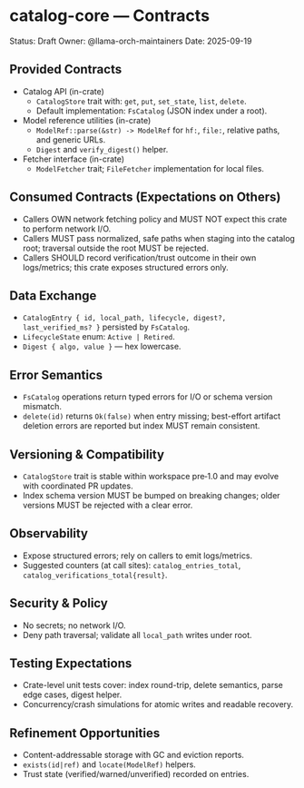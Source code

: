 # catalog-core — Contracts

Status: Draft
Owner: @llama-orch-maintainers
Date: 2025-09-19

## Provided Contracts

- Catalog API (in-crate)
  - `CatalogStore` trait with: `get`, `put`, `set_state`, `list`, `delete`.
  - Default implementation: `FsCatalog` (JSON index under a root).
- Model reference utilities (in-crate)
  - `ModelRef::parse(&str) -> ModelRef` for `hf:`, `file:`, relative paths, and generic URLs.
  - `Digest` and `verify_digest()` helper.
- Fetcher interface (in-crate)
  - `ModelFetcher` trait; `FileFetcher` implementation for local files.

## Consumed Contracts (Expectations on Others)

- Callers OWN network fetching policy and MUST NOT expect this crate to perform network I/O.
- Callers MUST pass normalized, safe paths when staging into the catalog root; traversal outside the root MUST be rejected.
- Callers SHOULD record verification/trust outcome in their own logs/metrics; this crate exposes structured errors only.

## Data Exchange

- `CatalogEntry { id, local_path, lifecycle, digest?, last_verified_ms? }` persisted by `FsCatalog`.
- `LifecycleState` enum: `Active | Retired`.
- `Digest { algo, value }` — hex lowercase.

## Error Semantics

- `FsCatalog` operations return typed errors for I/O or schema version mismatch.
- `delete(id)` returns `Ok(false)` when entry missing; best-effort artifact deletion errors are reported but index MUST remain consistent.

## Versioning & Compatibility

- `CatalogStore` trait is stable within workspace pre‑1.0 and may evolve with coordinated PR updates.
- Index schema version MUST be bumped on breaking changes; older versions MUST be rejected with a clear error.

## Observability

- Expose structured errors; rely on callers to emit logs/metrics.
- Suggested counters (at call sites): `catalog_entries_total`, `catalog_verifications_total{result}`.

## Security & Policy

- No secrets; no network I/O.
- Deny path traversal; validate all `local_path` writes under root.

## Testing Expectations

- Crate-level unit tests cover: index round-trip, delete semantics, parse edge cases, digest helper.
- Concurrency/crash simulations for atomic writes and readable recovery.

## Refinement Opportunities

- Content-addressable storage with GC and eviction reports.
- `exists(id|ref)` and `locate(ModelRef)` helpers.
- Trust state (verified/warned/unverified) recorded on entries.

